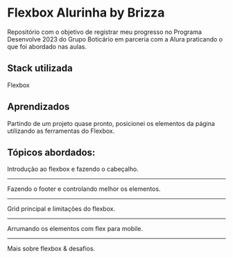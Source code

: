 # Flexbox Alurinha by Brizza

Repositório com o objetivo de registrar meu progresso no Programa Desenvolve 2023 do Grupo Boticário em parceria com a Alura praticando o que foi abordado nas aulas. 

## Stack utilizada 

Flexbox

## Aprendizados 

Partindo de um projeto quase pronto, posicionei os elementos da página utilizando as ferramentas do Flexbox.

## Tópicos abordados:

Introdução ao flexbox e fazendo o cabeçalho.

---

Fazendo o footer e controlando melhor os elementos.

---

Grid principal e limitações do flexbox.

---

Arrumando os elementos com flex para mobile.

---

Mais sobre flexbox & desafios.
